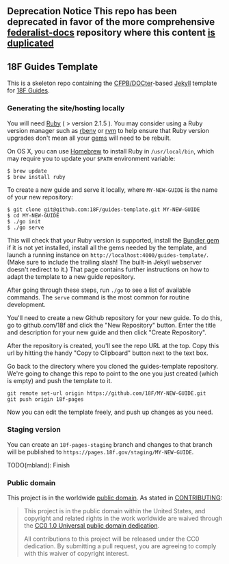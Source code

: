 ## **Deprecation Notice** This repo has been deprecated in favor of the more comprehensive [federalist-docs](https://github.com/18f/federalist-docs) repository where this content [is duplicated](https://federalist-docs.18f.gov/pages/content-guide/)

## 18F Guides Template

This is a skeleton repo containing the
[CFPB/DOCter](https://github.com/CFPB/DOCter)-based
[Jekyll](http://jekyllrb.com/) template for
[18F Guides](http://18f.github.io/guides/).

### Generating the site/hosting locally

You will need [Ruby](https://www.ruby-lang.org) ( > version 2.1.5 ). You may
consider using a Ruby version manager such as
[rbenv](https://github.com/sstephenson/rbenv) or [rvm](https://rvm.io/) to
help ensure that Ruby version upgrades don't mean all your
[gems](https://rubygems.org/) will need to be rebuilt.

On OS X, you can use [Homebrew](http://brew.sh/) to install Ruby in
`/usr/local/bin`, which may require you to update your `$PATH` environment
variable:

```shell
$ brew update
$ brew install ruby
```

To create a new guide and serve it locally, where `MY-NEW-GUIDE` is the name
of your new repository:

```shell
$ git clone git@github.com:18F/guides-template.git MY-NEW-GUIDE
$ cd MY-NEW-GUIDE
$ ./go init
$ ./go serve
```

This will check that your Ruby version is supported, install the [Bundler
gem](http://bundler.io/) if it is not yet installed, install all the gems
needed by the template, and launch a running instance on
`http://localhost:4000/guides-template/`. (Make sure to include the trailing slash! The built-in
Jekyll webserver doesn't redirect to it.) That page contains further
instructions on how to adapt the template to a new guide repository.

After going through these steps, run `./go` to see a list of available
commands. The `serve` command is the most common for routine development.

You'll need to create a new Github repository for your new guide. To do this, go to github.com/18f and click the "New Repository" button. Enter the title and description for your new guide and then click "Create Repository".

After the repository is created, you'll see the repo URL at the top. Copy this url by hitting the handy "Copy to Clipboard" button next to the text box. 

Go back to the directory where you cloned the guides-template repository. We're going to change this repo to point to the one you just created (which is empty) and push the template to it.
```
git remote set-url origin https://github.com/18F/MY-NEW-GUIDE.git
git push origin 18f-pages
```

Now you can edit the template freely, and push up changes as you need. 

### Staging version

You can create an `18f-pages-staging` branch and changes to that branch will
be published to `https://pages.18f.gov/staging/MY-NEW-GUIDE`.

TODO(mbland): Finish

### Public domain

This project is in the worldwide [public domain](LICENSE.md). As stated in [CONTRIBUTING](CONTRIBUTING.md):

> This project is in the public domain within the United States, and copyright and related rights in the work worldwide are waived through the [CC0 1.0 Universal public domain dedication](https://creativecommons.org/publicdomain/zero/1.0/).
>
> All contributions to this project will be released under the CC0
>dedication. By submitting a pull request, you are agreeing to comply
>with this waiver of copyright interest.
